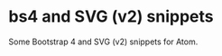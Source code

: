 # bs4 and SVG (v2) snippets

 Some Bootstrap 4 and SVG (v2) snippets for Atom.

<!-- Ftom Mathieu de Gouville (degouville) -->
